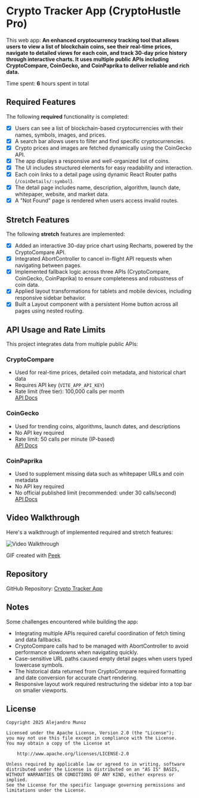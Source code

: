 # Crypto Tracker App (CryptoHustle Pro)

This web app: **An enhanced cryptocurrency tracking tool that allows users to view a list of blockchain coins, see their real-time prices, navigate to detailed views for each coin, and track 30-day price history through interactive charts. It uses multiple public APIs including CryptoCompare, CoinGecko, and CoinPaprika to deliver reliable and rich data.**

Time spent: **6** hours spent in total

## Required Features

The following **required** functionality is completed:

- [x] Users can see a list of blockchain-based cryptocurrencies with their names, symbols, images, and prices.
- [x] A search bar allows users to filter and find specific cryptocurrencies.
- [x] Crypto prices and images are fetched dynamically using the CoinGecko API.
- [x] The app displays a responsive and well-organized list of coins.
- [x] The UI includes structured elements for easy readability and interaction.
- [x] Each coin links to a detail page using dynamic React Router paths (`/coinDetails/:symbol`).
- [x] The detail page includes name, description, algorithm, launch date, whitepaper, website, and market data.
- [x] A "Not Found" page is rendered when users access invalid routes.

## Stretch Features

The following **stretch** features are implemented:

- [x] Added an interactive 30-day price chart using Recharts, powered by the CryptoCompare API.
- [x] Integrated AbortController to cancel in-flight API requests when navigating between pages.
- [x] Implemented fallback logic across three APIs (CryptoCompare, CoinGecko, CoinPaprika) to ensure completeness and robustness of coin data.
- [x] Applied layout transformations for tablets and mobile devices, including responsive sidebar behavior.
- [x] Built a Layout component with a persistent Home button across all pages using nested routing.

## API Usage and Rate Limits

This project integrates data from multiple public APIs:

### CryptoCompare
- Used for real-time prices, detailed coin metadata, and historical chart data
- Requires API key (`VITE_APP_API_KEY`)
- Rate limit (free tier): 100,000 calls per month  
  [API Docs](https://min-api.cryptocompare.com/documentation)

### CoinGecko
- Used for trending coins, algorithms, launch dates, and descriptions
- No API key required
- Rate limit: 50 calls per minute (IP-based)  
  [API Docs](https://www.coingecko.com/en/api/documentation)

### CoinPaprika
- Used to supplement missing data such as whitepaper URLs and coin metadata
- No API key required
- No official published limit (recommended: under 30 calls/second)  
  [API Docs](https://api.coinpaprika.com/)

## Video Walkthrough

Here's a walkthrough of implemented required and stretch features:

<img src='https://i.imgur.com/7Hp6Pyi.gif' title='Video Walkthrough' width='' alt='Video Walkthrough' />

GIF created with [Peek](https://github.com/phw/peek)

## Repository

GitHub Repository: [Crypto Tracker App](https://github.com/FAU-FullStack-Dev-Spring2025/lab-6-alej4ndro-cm)

## Notes

Some challenges encountered while building the app:

- Integrating multiple APIs required careful coordination of fetch timing and data fallbacks.
- CryptoCompare calls had to be managed with AbortController to avoid performance slowdowns when navigating quickly.
- Case-sensitive URL paths caused empty detail pages when users typed lowercase symbols.
- The historical data returned from CryptoCompare required formatting and date conversion for accurate chart rendering.
- Responsive layout work required restructuring the sidebar into a top bar on smaller viewports.

## License

    Copyright 2025 Alejandro Munoz

    Licensed under the Apache License, Version 2.0 (the "License");
    you may not use this file except in compliance with the License.
    You may obtain a copy of the License at

        http://www.apache.org/licenses/LICENSE-2.0

    Unless required by applicable law or agreed to in writing, software
    distributed under the License is distributed on an "AS IS" BASIS,
    WITHOUT WARRANTIES OR CONDITIONS OF ANY KIND, either express or implied.
    See the License for the specific language governing permissions and
    limitations under the License.

